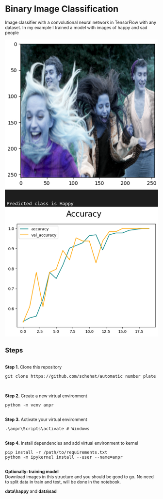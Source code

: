 # Binary Image Classification
Image classifier with a convolutional neural network in TensorFlow with any dataset. In my example I trained a model with images of happy and sad people

![Screenshot](images/test_image.PNG)
![Screenshot](images/accuracy.png)

## Steps
<br />
<b>Step 1.</b> Clone this repository
<pre>
git clone https://github.com/schehat/automatic_number_plate_recognition
</pre>
<br/><br/>
<b>Step 2.</b> Create a new virtual environment 
<pre>
python -m venv anpr
</pre> 
<br/>
<b>Step 3.</b> Activate your virtual environment
<pre>
.\anpr\Scripts\activate # Windows 
</pre>
<br/>
<b>Step 4.</b> Install dependencies and add virtual environment to kernel
<pre>
pip install -r /path/to/requirements.txt
python -m ipykernel install --user --name=anpr
</pre>
<br/>
<b>Optionally: training model</b> <br>Download images in this structure and you should be good to go. No need to split data in train and test, will be done in the notebook.

<b> data\happy</b> and
<b> data\sad</b>